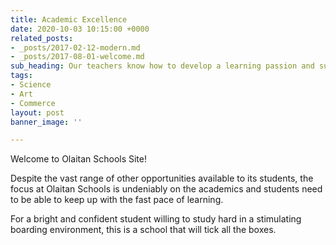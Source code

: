 ```yaml
---
title: Academic Excellence
date: 2020-10-03 10:15:00 +0000
related_posts:
- _posts/2017-02-12-modern.md
- _posts/2017-08-01-welcome.md
sub_heading: Our teachers know how to develop a learning passion and sustain it.
tags:
- Science
- Art
- Commerce
layout: post
banner_image: ''

---
```

Welcome to Olaitan Schools Site!

Despite the vast range of other opportunities available to its students, the focus at Olaitan Schools is undeniably on the academics and students need to be able to keep up with the fast pace of learning. 

For a bright and confident student willing to study hard in a stimulating boarding environment, this is a school that will tick all the boxes.